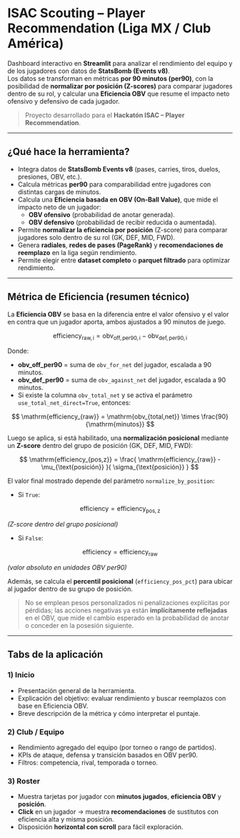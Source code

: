 # ISAC Scouting – Player Recommendation (Liga MX / Club América)

Dashboard interactivo en **Streamlit** para analizar el rendimiento del equipo y de los jugadores con datos de **StatsBomb (Events v8)**.  
Los datos se transforman en métricas **por 90 minutos (per90)**, con la posibilidad de **normalizar por posición (Z-scores)** para comparar jugadores dentro de su rol, y calcular una **Eficiencia OBV** que resume el impacto neto ofensivo y defensivo de cada jugador.

> Proyecto desarrollado para el **Hackatón ISAC – Player Recommendation**.

---

##  ¿Qué hace la herramienta?

- Integra datos de **StatsBomb Events v8** (pases, carries, tiros, duelos, presiones, OBV, etc.).
- Calcula métricas **per90** para comparabilidad entre jugadores con distintas cargas de minutos.
- Calcula una **Eficiencia basada en OBV (On-Ball Value)**, que mide el impacto neto de un jugador:
  - **OBV ofensivo** (probabilidad de anotar generada).
  - **OBV defensivo** (probabilidad de recibir reducida o aumentada).
- Permite **normalizar la eficiencia por posición** (Z-score) para comparar jugadores solo dentro de su rol (GK, DEF, MID, FWD).
- Genera **radiales**, **redes de pases (PageRank)** y **recomendaciones de reemplazo** en la liga según rendimiento.
- Permite elegir entre **dataset completo** o **parquet filtrado** para optimizar rendimiento.

---

##  Métrica de Eficiencia (resumen técnico)

La **Eficiencia OBV** se basa en la diferencia entre el valor ofensivo y el valor en contra que un jugador aporta, ambos ajustados a 90 minutos de juego.

$$
\mathrm{efficiency_{raw,i}} = \mathrm{obv_{off,per90,i}} - \mathrm{obv_{def,per90,i}}
$$

Donde:

- **obv_off_per90** = suma de `obv_for_net` del jugador, escalada a 90 minutos.  
- **obv_def_per90** = suma de `obv_against_net` del jugador, escalada a 90 minutos.  
- Si existe la columna `obv_total_net` y se activa el parámetro `use_total_net_direct=True`, entonces:

$$
\mathrm{efficiency_{raw}} = \mathrm{obv_{total,net}} \times \frac{90}{\mathrm{minutos}}
$$

Luego se aplica, si está habilitado, una **normalización posicional** mediante un **Z-score** dentro del grupo de posición (GK, DEF, MID, FWD):

$$
\mathrm{efficiency_{pos,z}} = 
\frac{
\mathrm{efficiency_{raw}} - \mu_{\text{posición}}
}{
\sigma_{\text{posición}}
}
$$

El valor final mostrado depende del parámetro `normalize_by_position`:

- Si `True`:

$$
\mathrm{efficiency} = \mathrm{efficiency_{pos,z}}
$$

*(Z-score dentro del grupo posicional)*

- Si `False`:

$$
\mathrm{efficiency} = \mathrm{efficiency_{raw}}
$$

*(valor absoluto en unidades OBV per90)*

Además, se calcula el **percentil posicional** (`efficiency_pos_pct`) para ubicar al jugador dentro de su grupo de posición.

> No se emplean pesos personalizados ni penalizaciones explícitas por pérdidas; las acciones negativas ya están **implícitamente reflejadas** en el OBV, que mide el cambio esperado en la probabilidad de anotar o conceder en la posesión siguiente.

---
##  Tabs de la aplicación

### 1) **Inicio**
- Presentación general de la herramienta.
- Explicación del objetivo: evaluar rendimiento y buscar reemplazos con base en Eficiencia OBV.
- Breve descripción de la métrica y cómo interpretar el puntaje.

### 2) **Club / Equipo**
- Rendimiento agregado del equipo (por torneo o rango de partidos).
- KPIs de ataque, defensa y transición basados en OBV per90.
- Filtros: competencia, rival, temporada o torneo.

### 3) **Roster**
- Muestra tarjetas por jugador con **minutos jugados**, **eficiencia OBV** y **posición**.
- **Click** en un jugador → muestra **recomendaciones** de sustitutos con eficiencia alta y misma posición.
- Disposición **horizontal con scroll** para fácil exploración.

